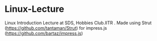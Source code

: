 Linux-Lecture
=============

Linux Introduction Lecture at SDS, Hobbies Club.IITR . Made using Strut (https://github.com/tantaman/Strut) for impress.js (https://github.com/bartaz/impress.js)